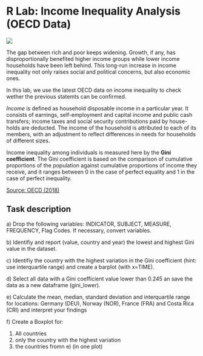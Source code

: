 # R Lab: Income Inequality Analysis (OECD Data)

![](https://upload.wikimedia.org/wikipedia/sco/0/0d/OECD_logo_new.svg)


The gap between rich and poor keeps widening. Growth, if any, has disproportionally benefited higher income groups while lower income households have been left behind. This long-run increase in income inequality not only raises social and political concerns, but also economic ones. 

In this lab, we use the latest OECD data on income inequality to check wether the previous statemts can be confirmed.  

*Income* is defined as household disposable income in a particular year. It consists of earnings, self-employment and capital income and public cash transfers; income taxes and social security contributions paid by house-holds are deducted. The income of the household is attributed to each of its members, with an adjustment to reflect differences in needs for households of different sizes. 

Income inequality among individuals is measured here by the **Gini coefficient**. The Gini coefficient is based on the comparison of cumulative proportions of the population against cumulative proportions of income they receive, and it ranges between 0 in the case of perfect equality and 1 in the case of perfect inequality. 

[Source: OECD (2018)](https://data.oecd.org/inequality/income-inequality.htm)

## Task description

a) Drop the following variables: INDICATOR, SUBJECT, MEASURE, FREQUENCY, Flag Codes. If necessary, convert variables.


b) Identifiy and report (value, country and year) the lowest and highest Gini value in the dataset. 


c) Identifiy the country with the highest variation in the Gini coefficient (hint: use interquartile range) and create a barplot (with x=TIME). 


d) Select all data with a Gini coefficient value lower than 0.245 an save the data as a new dataframe (gini_lower).


e) Calculate the mean, median, standard deviation and interquartile range for locations: 
        Germany (DEU), Norway (NOR), France (FRA) and Costa Rica (CRI) and interpret your findings


f) Create a Boxplot for:
 1) All countries
 2) only the country with the highest variation
 3) the countries fromn e) (in one plot)
